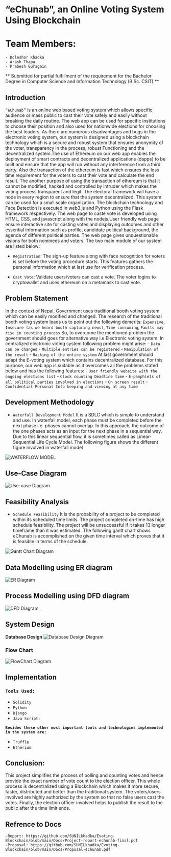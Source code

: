 
# “eChunab”, an Online Voting System Using Blockchain

# Team Members:
    - Doleshor Khadka
    - Arash Thapa
    - Prabesh Guragain

** Submitted for partial fulfillment of the requirement for the Bachelor Degree in Computer Science and
Information Technology (B.Sc. CSIT) **

## Introduction
`“eChunab”` is an online web based voting system which allows specific audience or mass public to cast their vote safely and easily without breaking the daily routine. The web app can be used for specific institutions to choose their position and also used for nationwide elections for choosing the best leaders. As there are numerous disadvantages and bugs in the electronic voting system, our system is designed using a blockchain technology which is a secure and robust system that ensures anonymity of the voter, transparency in the process, robust Functioning and the decentralized system.The use of Ethereum on our web app enables the deployment of smart contracts and decentralized applications (dapps) to be built and ensure that the app will run without any interference from a third party. Also the transaction of the ethereum is fast which ensures the less time requirement for the voters to cast their vote and calculate the end result. The another purpose of using the transaction of ethereum is that it cannot be modified, hacked and controlled by intruder which makes the voting process transparent and legit. The electoral framework will have a node in every region to ensure that the system decentralized. This system can be used for a small scale organization. The blockchain technology and Face Detection is executed in web3.js and Python using the Flask framework respectively. The web page to caste vote is developed using HTML, CSS, and javascript along with the nodejs.User friendly web page ensure interactive site for casting votes and displaying outcomes and other essential information such as profile, candidate political background, the agenda of different political parties. The web page gives unquestionable visions for both nominees and voters. The two main module of our system are listed below:

- `Registration`: The sign-up feature along with face recognition for voters is set before the voting procedure starts. This features gathers the personal information which at last use for verification process.

- `Cast Vote`: Validate users/voters can cast a vote. The voter logins to cryptowallet and uses ethereum on a metamask to cast vote.

## Problem Statement
In the context of Nepal, Government uses traditional booth voting system which can be
easily modified and changed. The research of the traditional booth voting system leads us
to point out the following demerits: `Expensive`, `Insecure (as we heard booth capturing news)`, `Time consuming`, `Faults may rise in counting process`
So, to overcome the mentioned problem the government should goes for alternative way
i.e Electronic voting system. In centralized electronic voting system following problem
might arise:
    - `Data can be changed`
    - `Multiple entries can be registered`
    - `Manipulation of the result`
    - `Hacking of the entire system`
At last government should adapt the E-voting system which contains decentralized
database. For this purpose, our web app is suitable as it overcomes all the problems stated
below and has the following features:
    - `User friendly website with the ongoing elections list`
    - `Clock counting Deadline time`
    - `E-pamphlets of all political parties involved in elections`
    - `On screen result`
    - `Confidential Personal Info keeping and viewing at any time`

## Development Methodology
- `Waterfall Development Model`
It is a SDLC which is simple to understand and use. In waterfall model, each phase must
be completed before the next phase i.e. phases cannot overlap. In this approach, the
outcome of the one phases acts as an input for the next phase in a sequential way. Due to
this linear sequential flow, it is sometimes called as Linear-Sequential Life Cycle Model.
The following figure shows the different figure involved in waterfall model
<img src="/media/readmeimg/waterflow.png" alt="WATERFLOW MODEL"/>

## Use-Case Diagram
<img src="/media/readmeimg/usecase.png" alt="Use-case Diagram"/>

## Feasibility Analysis
- `Schedule Feasibility`
It is the probability of a project to be completed within its scheduled time limits. The project
completed on-time has high schedule feasibility. The project will be unsuccessful if it takes 
13 longer timeframe than it was estimated. The following gantt chart shows eChunab is
accomplished on the given time interval which proves that it is feasible in terms of the
schedule.
<img src="/media/readmeimg/gantt.png" alt="Gantt Chart Diagram"/>

## Data Modelling using ER diagram
<img src="/media/readmeimg/er.png" alt="ER Diagram"/>

## Process Modelling using DFD diagram
<img src="/media/readmeimg/dfd.png" alt="DFD Diagram"/>

## System Design
**Database Design**
<img src="/media/readmeimg/database.png" alt="Database Design Diagram"/>

### Flow Chart
<img src="/media/readmeimg/flowchart.png" alt="FlowChart Diagram"/>

## Implementation
### `Tools Used:`
- `Solidity`
- `Python`
- `Django`
- `Java Script:`

**`Besides these other most important tools and technologies implemented in the system are:`**
- `Truffle`
- `Etherium`

## Conclusion:
This project simplifies the process of polling and counting votes and hence provide the
exact number of vote count to the election officer. This whole process is decentralized using
a Blockchain which makes it more secure, faster, distributed and better than the traditional
system. The voters/users involved are highly authorized by the system so that no false users
cast the votes. Finally, the election officer involved helps to publish the result to the public
after the time limit ends.

## Refrence to Docs 
    -Report: https://github.com/SUNILkhadka/Evoting-Blockchain/blob/main/Docs/Project-report-echunab-final.pdf
    -Proposal: https://github.com/SUNILkhadka/Evoting-Blockchain/blob/main/Docs/Proposal-echunab.pdf